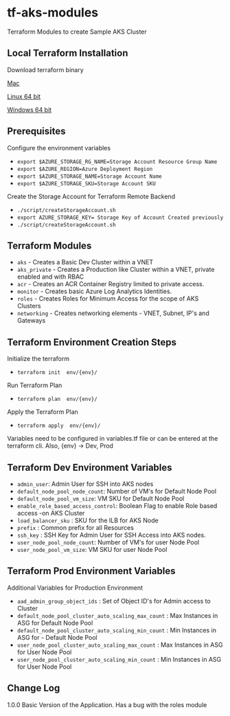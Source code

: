 # tf-aks-modules
Terraform Modules to create Sample AKS Cluster


## Local Terraform Installation

Download terraform binary

[Mac](https://releases.hashicorp.com/terraform/0.14.9/terraform_0.14.9_darwin_amd64.zip)

[Linux 64 bit](https://releases.hashicorp.com/terraform/0.14.9/terraform_0.14.9_linux_amd64.zip)

[Windows 64 bit](https://releases.hashicorp.com/terraform/0.14.9/terraform_0.14.9_windows_amd64.zip)


## Prerequisites

Configure the environment variables


  - `export $AZURE_STORAGE_RG_NAME=Storage Account Resource Group Name`
  - `export $AZURE_REGION=Azure Deployment Region`
  - `export $AZURE_STORAGE_NAME=Storage Account Name`
  - `export $AZURE_STORAGE_SKU=Storage Account SKU`

Create the Storage Account for Terraform Remote Backend

  -  `./script/createStorageAccount.sh`
  -  `export AZURE_STORAGE_KEY= Storage Key of Account Created previously`
  -  `./script/createStorageAccount.sh`

## Terraform Modules

- `aks` - Creates a Basic Dev Cluster within a VNET
- `aks_private` - Creates a Production like Cluster within a VNET, private enabled and with RBAC
- `acr` - Creates an ACR Container Registry limited to private access.
- `monitor` - Creates basic Azure Log Analytics Identities.
- `roles` - Creates Roles for Minimum Access for the scope of AKS Clusters
- `networking` - Creates networking elements - VNET, Subnet, IP's and Gateways


## Terraform Environment Creation Steps

Initialize the terraform

- ``` terraform init  env/{env}/ ```

Run Terraform Plan

- ``` terraform plan  env/{env}/ ```

Apply the Terraform Plan

- ``` terraform apply  env/{env}/ ```

Variables need to be configured in variables.tf file or can be entered at the terraform cli. Also, {env} -> Dev, Prod

## Terraform Dev Environment Variables

- `admin_user`: Admin User for SSH into AKS nodes
- `default_node_pool_node_count`: Number of VM's for Default Node Pool
- `default_node_pool_vm_size`: VM SKU for Default Node Pool
- `enable_role_based_access_control`: Boolean Flag to enable Role based access -on AKS Cluster
- `load_balancer_sku` : SKU for the ILB for AKS Node
- `prefix` : Common prefix for all Resources
- `ssh_key` : SSH Key for Admin User for SSH Access into AKS nodes.
- `user_node_pool_node_count`: Number of VM's for user Node Pool
- `user_node_pool_vm_size`: VM SKU for user Node Pool

## Terraform Prod Environment Variables

Additional Variables for Production Environment

- `aad_admin_group_object_ids` : Set of Object ID's for Admin access to Cluster
- `default_node_pool_cluster_auto_scaling_max_count` : Max Instances in ASG for Default Node Pool
- `default_node_pool_cluster_auto_scaling_min_count` : Min Instances in ASG for - Default Node Pool
- `user_node_pool_cluster_auto_scaling_max_count` : Max Instances in ASG for User Node Pool
- `user_node_pool_cluster_auto_scaling_min_count` : Min Instances in ASG for User Node Pool

## Change Log

1.0.0 Basic Version of the Application. Has a bug with the roles module
